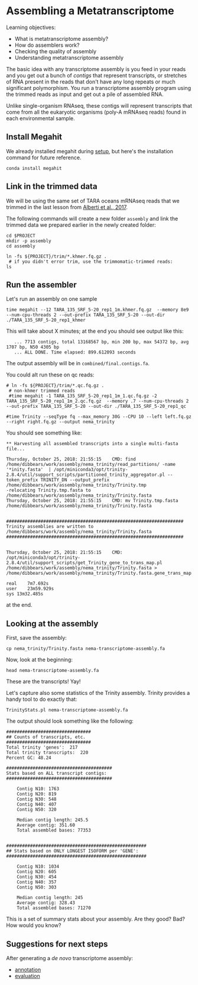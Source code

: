 # Assembling a Metatranscriptome

Learning objectives:

* What is metatranscriptome assembly?
* How do assemblers work?
* Checking the quality of assembly
* Understanding metatranscriptome assembly


The basic idea with any transcriptome assembly is you feed in your reads and you get out a bunch of *contigs* that represent transcripts, or stretches of RNA present in the reads that don't have any long repeats or much significant polymorphism. You run a transcriptome assembly program using the trimmed reads as input and get out a pile of assembled RNA. 

Unlike single-organism RNAseq, these contigs will represent transcripts that come from all the eukaryotic organisms (poly-A mRNAseq reads) found in each environmental sample.

## Install Megahit

We already installed megahit during [setup](setting-up-tara-environment.md), but here's the installation command for future reference.
```
conda install megahit
```

## Link in the trimmed data

We will be using the same set of TARA oceans mRNAseq reads that we trimmed in the last lesson from [Alberti et al., 2017](https://www.nature.com/articles/sdata201793#t1).

The following commands will create a new folder `assembly` and link the trimmed data we prepared earlier in the newly created folder:

```
cd $PROJECT
mkdir -p assembly
cd assembly

ln -fs ${PROJECT}/trim/*.khmer.fq.gz .
 # if you didn't error trim, use the trimmomatic-trimmed reads:
ls
```
## Run the assembler

Let's run an assembly on one sample
```
time megahit --12 TARA_135_SRF_5-20_rep1_1m.khmer.fq.gz  --memory 8e9 --num-cpu-threads 2 --out-prefix TARA_135_SRF_5-20 --out-dir ./TARA_135_SRF_5-20_rep1_khmer
```

This will take about X minutes; at the end you should see output like
this:

```
   ... 7713 contigs, total 13168567 bp, min 200 bp, max 54372 bp, avg 1707 bp, N50 4305 bp
   ... ALL DONE. Time elapsed: 899.612093 seconds
```

The output assembly will be in `combined/final.contigs.fa`.


You could alt run these on qc reads:
```
# ln -fs ${PROJECT}/trim/*.qc.fq.gz .
 # non-khmer trimmed reads
 #time megahit -1 TARA_135_SRF_5-20_rep1_1m_1.qc.fq.gz -2 TARA_135_SRF_5-20_rep1_1m_2.qc.fq.gz  --memory .7 --num-cpu-threads 2 --out-prefix TARA_135_SRF_5-20 --out-dir ./TARA_135_SRF_5-20_rep1_qc
```

```
#time Trinity --seqType fq --max_memory 30G --CPU 10 --left left.fq.gz --right right.fq.gz --output nema_trinity
```


You should see something like:

```
** Harvesting all assembled transcripts into a single multi-fasta file...

Thursday, October 25, 2018: 21:55:15	CMD: find /home/dibbears/work/assembly/nema_trinity/read_partitions/ -name '*inity.fasta'  | /opt/miniconda3/opt/trinity-2.8.4/util/support_scripts/partitioned_trinity_aggregator.pl --token_prefix TRINITY_DN --output_prefix /home/dibbears/work/assembly/nema_trinity/Trinity.tmp
-relocating Trinity.tmp.fasta to /home/dibbears/work/assembly/nema_trinity/Trinity.fasta
Thursday, October 25, 2018: 21:55:15	CMD: mv Trinity.tmp.fasta /home/dibbears/work/assembly/nema_trinity/Trinity.fasta


###################################################################
Trinity assemblies are written to /home/dibbears/work/assembly/nema_trinity/Trinity.fasta
###################################################################


Thursday, October 25, 2018: 21:55:15	CMD: /opt/miniconda3/opt/trinity-2.8.4/util/support_scripts/get_Trinity_gene_to_trans_map.pl /home/dibbears/work/assembly/nema_trinity/Trinity.fasta > /home/dibbears/work/assembly/nema_trinity/Trinity.fasta.gene_trans_map

real	7m7.692s
user	23m59.929s
sys	13m32.485s
```

at the end.



## Looking at the assembly

First, save the assembly:

```
cp nema_trinity/Trinity.fasta nema-transcriptome-assembly.fa
```

Now, look at the beginning:

```
head nema-transcriptome-assembly.fa
```

These are the transcripts! Yay!

Let's capture also some statistics of the Trinity assembly. Trinity provides a handy tool to do exactly that:

```
TrinityStats.pl nema-transcriptome-assembly.fa
```

The output should look something like the following:

```
################################
## Counts of transcripts, etc.
################################
Total trinity 'genes':	217
Total trinity transcripts:	220
Percent GC: 48.24

########################################
Stats based on ALL transcript contigs:
########################################

	Contig N10: 1763
	Contig N20: 819
	Contig N30: 548
	Contig N40: 407
	Contig N50: 320

	Median contig length: 245.5
	Average contig: 351.60
	Total assembled bases: 77353


#####################################################
## Stats based on ONLY LONGEST ISOFORM per 'GENE':
#####################################################

	Contig N10: 1034
	Contig N20: 605
	Contig N30: 454
	Contig N40: 357
	Contig N50: 303

	Median contig length: 245
	Average contig: 328.43
	Total assembled bases: 71270
```

This is a set of summary stats about your assembly. Are they good? Bad? How would you know?

## Suggestions for next steps

After generating a *de novo* transcriptome assembly:
* [annotation](https://angus.readthedocs.io/en/2018/dammit_annotation.html)
* [evaluation](https://dibsi-rnaseq.readthedocs.io/en/latest/evaluation.html)
